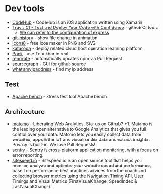 # Dev tools
- [CodeHub](https://github.com/CodeHubApp/CodeHub) - CodeHub is an iOS application written using Xamarin
- [Travis CI - Test and Deploy Your Code with Confidence](https://travis-ci.org/) - github CI tools
    - [We can refer to the configuration of express](https://github.com/FunnyLiu/express/blob/master/.travis.yml)
- [git-history](https://github.com/pomber/git-history/) - show file change in animation
- [icons8](https://icons8.cn/icons) - free icon maker in PNG and SVG
- [katacoda](https://www.katacoda.com/learn) - deploy related cloud host operation learning platform
- [Pock](https://github.com/pigigaldi/Pock) - use Touchbar in real
- [renovate](https://github.com/marketplace/renovate) - automatically updates npm via Pull Request
- [sourcegraph](https://about.sourcegraph.com/) - GUI for github source
- [whatismyipaddress](https://whatismyipaddress.com/) - find my ip address


## Test

- [Apache bench](https://httpd.apache.org/docs/2.4/programs/ab.html) - Stress test tool Apache bench


## Architecture

- [matomo](https://github.com/matomo-org/matomo) - Liberating Web Analytics. Star us on Github? +1. Matomo is the leading open alternative to Google Analytics that gives you full control over your data. Matomo lets you easily collect data from websites, apps &amp; the IoT and visualise this data and extract insights. Privacy is built-in. We love Pull Requests!
- [sentry](https://github.com/getsentry/sentry) - Sentry is cross-platform application monitoring, with a focus on error reporting.
- [sitespeed.io](https://github.com/sitespeedio/sitespeed.io) - Sitespeed.io is an open source tool that helps you monitor, analyze and optimize your website speed and performance, based on performance best practices advices from the coach and collecting browser metrics using the Navigation Timing API, User Timings and Visual Metrics (FirstVisualChange, SpeedIndex &amp; LastVisualChange).